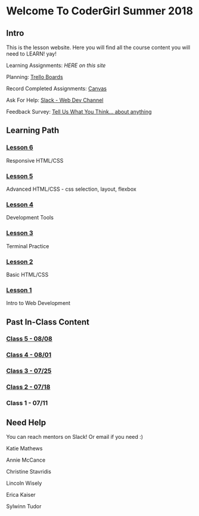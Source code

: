 # Welcome To CoderGirl Summer 2018

## Intro

This is the lesson website. Here you will find all the course content you will need to LEARN! yay!

Learning Assignments: _HERE on this site_

Planning: [Trello Boards](https://trello.com/cg_webdev_ss_2018)

Record Completed Assignments: [Canvas](https://learn.launchcode.org/courses/131)

Ask For Help: [Slack - Web Dev Channel](slack://channel?team={codergirlsummer2018}&id={CBL0W2U05})

Feedback Survey: [Tell Us What You Think... about anything](http://bit.ly/cg_ss18_feedback)


## Learning Path

### [Lesson 6](lesson_6/overview)
Responsive HTML/CSS

### [Lesson 5](lesson_5/overview)
Advanced HTML/CSS - css selection, layout, flexbox

### [Lesson 4](lesson_4/overview)
Development Tools

### [Lesson 3](lesson_3/overview)
Terminal Practice

### [Lesson 2](lesson_2/overview)
Basic HTML/CSS

### [Lesson 1](lesson_1/overview)
Intro to Web Development


## Past In-Class Content

### [Class 5 - 08/08](in_class/5)

### [Class 4 - 08/01](in_class/4)

### [Class 3 - 07/25](in_class/3)

### [Class 2 - 07/18](in_class/2)

### Class 1 - 07/11










## Need Help

You can reach mentors on Slack! Or email if you need :)

Katie Mathews

Annie McCance

Christine Stavridis

Lincoln Wisely

Erica Kaiser

Sylwinn Tudor
